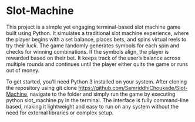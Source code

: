 # Slot-Machine
This project is a simple yet engaging terminal-based slot machine game built using Python. It simulates a traditional slot machine experience, where the player begins with a set balance, places bets, and spins virtual reels to try their luck. The game randomly generates symbols for each spin and checks for winning combinations. If the symbols align, the player is rewarded based on their bet. It keeps track of the user’s balance across multiple rounds and continues until the player either quits the game or runs out of money.

To get started, you’ll need Python 3 installed on your system. After cloning the repository using git clone https://github.com/SamriddhiChoukade/Slot-Machine, navigate to the folder and simply run the game by executing python slot_machine.py in the terminal. The interface is fully command-line based, making it lightweight and easy to run on any system without the need for external libraries or complex setup.
